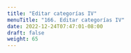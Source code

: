 ```yaml
---
title: "Editar categorías IV"
menuTitle: "166. Editar categorías IV"
date: 2022-12-24T07:47:01-08:00
draft: false
weight: 65
---
```

